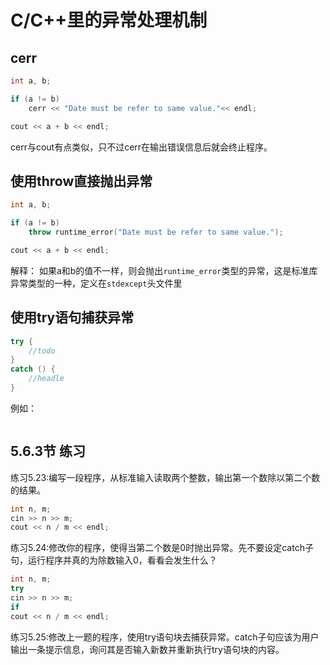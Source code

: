 # C/C++里的异常处理机制

## cerr

```cpp
int a, b;

if (a != b)
    cerr << "Date must be refer to same value."<< endl;

cout << a + b << endl;
```

cerr与cout有点类似，只不过cerr在输出错误信息后就会终止程序。

## 使用throw直接抛出异常

```cpp
int a, b;

if (a != b)
    throw runtime_error("Date must be refer to same value.");

cout << a + b << endl;
```

解释：
如果a和b的值不一样，则会抛出`runtime_error`类型的异常，这是标准库异常类型的一种，定义在`stdexcept`头文件里

## 使用try语句捕获异常

```cpp
try {
    //todo
}
catch () {
    //headle
}
```

例如：
```cpp

```

## 5.6.3节 练习

练习5.23:编写一段程序，从标准输入读取两个整数，输出第一个数除以第二个数的结果。

```cpp
int n, m;
cin >> n >> m;
cout << n / m << endl;
```

练习5.24:修改你的程序，使得当第二个数是0时抛出异常。先不要设定catch子句，运行程序并真的为除数输入0，看看会发生什么？

```cpp
int n, m;
try
cin >> n >> m;
if
cout << n / m << endl;
```


练习5.25:修改上一题的程序，使用try语句块去捕获异常。catch子句应该为用户输出一条提示信息，询问其是否输入新数并重新执行try语句块的内容。
